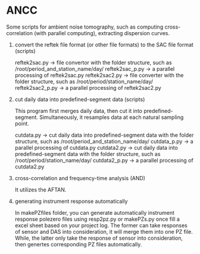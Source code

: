 # ANCC
Some scripts for ambient noise tomography, such as computing cross-correlation (with parallel computing), extracting dispersion curves.

1. convert the reftek file format (or other file formats) to the SAC file format (scripts)

    reftek2sac.py    -> file convertor with the folder structure, such as /root/period_and_station_name/day/
    reftek2sac_p.py  -> a parallel processing of reftek2sac.py
    reftek2sac2.py   -> file converter with the folder structure, such as /root/period/station_name/day/
    reftek2sac2_p.py -> a parallel processing of reftek2sac2.py

2. cut daily data into predefined-segment data (scripts)

   This program first merges daily data, then cut it into predefined-segment. Simultaneously, it resamples data at each natural sampling point.

    cutdata.py       -> cut daily data into predefined-segment data with the folder structure, such as /root/period_and_station_name/day/
    cutdata_p.py     -> a parallel processing of cutdata.py
    cutdata2.py      -> cut daily data into predefined-segment data with the folder structure, such as /root/period/station_name/day/
    cutdata2_p.py    -> a parallel processing of cutdata2.py

3. cross-correlation and frequency-time analysis (AND)

    It utilizes the AFTAN.

4. generating instrument response automatically

    In makePZfiles folder, you can generate automatically instrument response polezero files using resp2pz.py or makePZs.py 
    once fill a excel sheet based on your project log. The former can take responses of sensor and DAS into consideration, 
    it will merge them into one PZ file. While, the latter only take the response of sensor into consideration, then genertes
    corresponding PZ files automatically.
